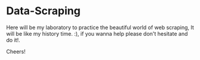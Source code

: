# Data-Scraping

Here will be my laboratory to practice the beautiful world of web scraping, It will be like my history time. :), if you wanna help please don't hesitate and do it!.

Cheers!


